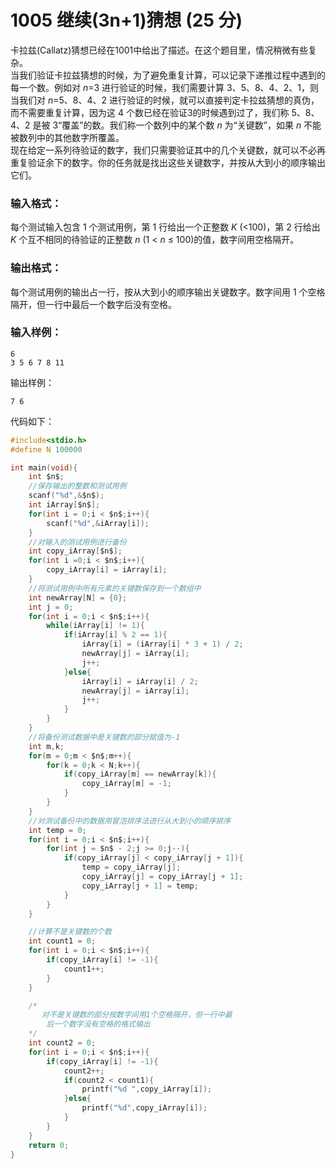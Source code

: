 # 1005 继续(3n+1)猜想 (25 分)
卡拉兹(Callatz)猜想已经在1001中给出了描述。在这个题目里，情况稍微有些复杂。<br/>
当我们验证卡拉兹猜想的时候，为了避免重复计算，可以记录下递推过程中遇到的每一个数。例如对 $n$=3 进行验证的时候，我们需要计算 3、5、8、4、2、1，则当我们对 $n$=5、8、4、2 进行验证的时候，就可以直接判定卡拉兹猜想的真伪，而不需要重复计算，因为这 4 个数已经在验证3的时候遇到过了，我们称 5、8、4、2 是被 3“覆盖”的数。我们称一个数列中的某个数 $n$ 为“关键数”，如果 $n$ 不能被数列中的其他数字所覆盖。<br/>
现在给定一系列待验证的数字，我们只需要验证其中的几个关键数，就可以不必再重复验证余下的数字。你的任务就是找出这些关键数字，并按从大到小的顺序输出它们。
### 输入格式：
每个测试输入包含 1 个测试用例，第 1 行给出一个正整数 $K$ (<100)，第 2 行给出 $K$ 个互不相同的待验证的正整数 $n$ (1 < $n$ ≤ 100)的值，数字间用空格隔开。
### 输出格式：
每个测试用例的输出占一行，按从大到小的顺序输出关键数字。数字间用 1 个空格隔开，但一行中最后一个数字后没有空格。
### 输入样例：
```
6
3 5 6 7 8 11
```
输出样例：
```
7 6
```

代码如下：
```c
#include<stdio.h>
#define N 100000

int main(void){
    int $n$;
    //保存输出的整数和测试用例 
    scanf("%d",&$n$);
    int iArray[$n$];
    for(int i = 0;i < $n$;i++){
        scanf("%d",&iArray[i]);
    }
    //对输入的测试用例进行备份 
    int copy_iArray[$n$];
    for(int i =0;i < $n$;i++){
        copy_iArray[i] = iArray[i];
    }
    //将测试用例中所有元素的关键数保存到一个数组中 
    int newArray[N] = {0};
    int j = 0;
    for(int i = 0;i < $n$;i++){
        while(iArray[i] != 1){
            if(iArray[i] % 2 == 1){
                iArray[i] = (iArray[i] * 3 + 1) / 2;
                newArray[j] = iArray[i];
                j++;
            }else{
                iArray[i] = iArray[i] / 2;
                newArray[j] = iArray[i];
                j++;
            }
        }
    }
    //将备份测试数据中是关键数的部分赋值为-1 
    int m,k;    
    for(m = 0;m < $n$;m++){
        for(k = 0;k < N;k++){
            if(copy_iArray[m] == newArray[k]){
                copy_iArray[m] = -1;
            }
        }
    }
    //对测试备份中的数据用冒泡排序法进行从大到小的顺序排序 
    int temp = 0;
    for(int i = 0;i < $n$;i++){
        for(int j = $n$ - 2;j >= 0;j--){
            if(copy_iArray[j] < copy_iArray[j + 1]){
                temp = copy_iArray[j];
                copy_iArray[j] = copy_iArray[j + 1];
                copy_iArray[j + 1] = temp;
            }
        }
    }

    //计算不是关键数的个数 
    int count1 = 0;
    for(int i = 0;i < $n$;i++){
        if(copy_iArray[i] != -1){
            count1++;
        }
    }

    /*
       对不是关键数的部分按数字间用1个空格隔开，但一行中最
        后一个数字没有空格的格式输出 
    */ 
    int count2 = 0;
    for(int i = 0;i < $n$;i++){
        if(copy_iArray[i] != -1){
            count2++;
            if(count2 < count1){
                printf("%d ",copy_iArray[i]);
            }else{
                printf("%d",copy_iArray[i]);
            }
        }
    }
    return 0;
}
```